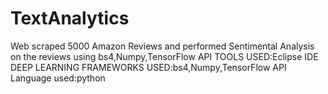 # TextAnalytics
Web scraped 5000 Amazon Reviews and performed Sentimental Analysis on the reviews using bs4,Numpy,TensorFlow API
TOOLS USED:Eclipse IDE
DEEP LEARNING FRAMEWORKS USED:bs4,Numpy,TensorFlow API
Language used:python
